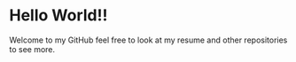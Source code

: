 # Hello World!!

Welcome to my GitHub feel free to look at my resume and other repositories to see more.
